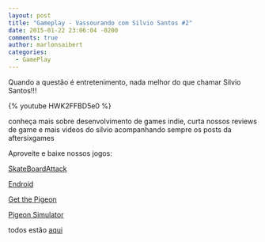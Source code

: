 ```yaml
---
layout: post
title: "Gameplay - Vassourando com Silvio Santos #2"
date: 2015-01-22 23:06:04 -0200
comments: true
author: marlonsaibert
categories:
  - GamePlay
---
```

Quando a questão é entretenimento, nada melhor do que chamar Silvio Santos!!!

{% youtube HWK2FFBD5e0 %}

conheça mais sobre desenvolvimento de games indie, curta nossos reviews de game e mais videos do silvio acompanhando sempre os posts da aftersixgames


<!-- more -->


Aproveite e baixe nossos jogos:

[SkateBoardAttack](https://play.google.com/store/apps/details?id=aftersixgames.com)

[Endroid](https://play.google.com/store/apps/details?id=com.aftersixapps.endroid)

[Get the Pigeon](https://play.google.com/store/apps/details?id=aftersixgames.gtp.com)

[Pigeon Simulator](https://play.google.com/store/apps/details?id=com.aftersixgames.pigeonsimulator)

todos estão [aqui](https://play.google.com/store/apps/developer?id=AfterSixApps)

